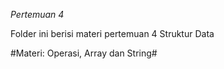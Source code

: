 *Pertemuan 4*

Folder ini berisi materi pertemuan 4 Struktur Data

#Materi: Operasi, Array dan String#